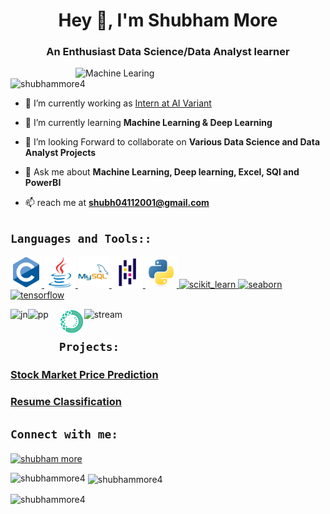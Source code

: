 <h1 align="center">Hey 👋, I'm Shubham More</h1>
<h3 align="center">An Enthusiast Data Science/Data Analyst learner</h3>

<img align="right" alt="Machine Learing" width="400" src="https://camo.githubusercontent.com/5ddf73ad3a205111cf8c686f687fc216c2946a75005718c8da5b837ad9de78c9/68747470733a2f2f7468756d62732e6766796361742e636f6d2f4576696c4e657874446576696c666973682d736d616c6c2e676966">

<p align="left"> <img src="https://komarev.com/ghpvc/?username=shubhammore4&label=Profile%20views&color=0e75b6&style=flat" alt="shubhammore4" /> </p>

- 🔭 I’m currently working as [Intern at AI Variant](https://aivariant.com/)

- 🌱 I’m currently learning **Machine Learning & Deep Learning**

- 👯 I’m looking Forward to collaborate on **Various Data Science and Data Analyst Projects**

- 💬 Ask me about **Machine Learning, Deep learning, Excel, SQl and PowerBI**

- 📫 reach me at **shubh04112001@gmail.com**



## `Languages and Tools::`
<p align="left"> <a href="https://www.cprogramming.com/" target="_blank" rel="noreferrer"> <img src="https://raw.githubusercontent.com/devicons/devicon/master/icons/c/c-original.svg" alt="c" width="50" height="50"/> </a> <a href="https://www.java.com" target="_blank" rel="noreferrer"> <img src="https://raw.githubusercontent.com/devicons/devicon/master/icons/java/java-original.svg" alt="java" width="50" height="50"/> </a> <a href="https://www.mysql.com/" target="_blank" rel="noreferrer"> <img src="https://raw.githubusercontent.com/devicons/devicon/master/icons/mysql/mysql-original-wordmark.svg" alt="mysql" width="50" height="50"/> </a> <a href="https://pandas.pydata.org/" target="_blank" rel="noreferrer"> <img src="https://raw.githubusercontent.com/devicons/devicon/2ae2a900d2f041da66e950e4d48052658d850630/icons/pandas/pandas-original.svg" alt="pandas" width="50" height="50"/> </a> <a href="https://www.python.org" target="_blank" rel="noreferrer"> <img src="https://raw.githubusercontent.com/devicons/devicon/master/icons/python/python-original.svg" alt="python" width="50" height="50"/> </a> <a href="https://scikit-learn.org/" target="_blank" rel="noreferrer"> <img src="https://upload.wikimedia.org/wikipedia/commons/0/05/Scikit_learn_logo_small.svg" alt="scikit_learn" width="50" height="50"/> </a> <a href="https://seaborn.pydata.org/" target="_blank" rel="noreferrer"> <img src="https://seaborn.pydata.org/_images/logo-mark-lightbg.svg" alt="seaborn" width="50" height="50"/> </a> <a href="https://www.tensorflow.org" target="_blank" rel="noreferrer"> <img src="https://www.vectorlogo.zone/logos/tensorflow/tensorflow-icon.svg" alt="tensorflow" width="50" height="50"/> </a> </p>
<img align="left" alt="jn" height="50" src="https://user-images.githubusercontent.com/94888819/179537708-2241ab23-8c86-40c6-8fa9-f3979be75ade.png" />
<img align="left" src="https://user-images.githubusercontent.com/94888819/179538709-781ca826-4b36-42e7-aeda-ad6b07e719ea.png" alt="pp" width="50" height="50" /> </a>
<img align="left" alt="Anaconda" height="40" src="https://raw.githubusercontent.com/habc0d3r/images-repo/master/icons8-anaconda.svg" />
<img src="https://user-images.githubusercontent.com/94888819/179422108-0108ecc4-96d4-4a9f-93d2-f4f2ea98688e.png" alt="stream" width="40" height="50"/> </a>
 
## `Projects:`
### [Stock Market Price Prediction](https://github.com/ShubhamMore4/Project-Stock_Price_Prediction)
### [Resume Classification](https://github.com/ShubhamMore4/Project-Resume_Classification)

## `Connect with me:`
<p align="left">
<a href="https://www.linkedin.com/in/shubham-more-515294271/" target="blank"><img align="center" src="https://raw.githubusercontent.com/rahuldkjain/github-profile-readme-generator/master/src/images/icons/Social/linked-in-alt.svg" alt="shubham more" height="30" width="40" /></a>
</p>

<p><img align="left" src="https://github-readme-stats.vercel.app/api/top-langs?username=shubhammore4&show_icons=true&locale=en&layout=compact" alt="shubhammore4" /></p>

<p>&nbsp;<img align="center" src="https://github-readme-stats.vercel.app/api?username=shubhammore4&show_icons=true&locale=en" alt="shubhammore4" /></p>

<p><img align="center" src="https://github-readme-streak-stats.herokuapp.com/?user=shubhammore4&" alt="shubhammore4" /></p>

